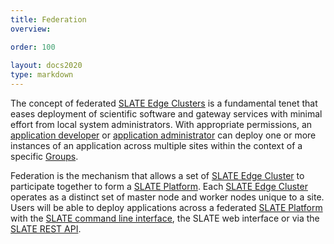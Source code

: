 ```yaml
---
title: Federation
overview: 

order: 100 
 
layout: docs2020
type: markdown
---
```


The concept of federated [SLATE Edge Clusters](http://slateci.io/docs/concepts/hardware-components/edge-cluster.html) is a fundamental tenet that eases deployment of scientific software and gateway services with minimal effort from local system administrators. With appropriate permissions, an [application developer](http://slateci.io/docs/concepts/individual-roles/application-developer.html) or [application administrator](http://slateci.io/docs/concepts/individual-roles/application-administrator.html) can deploy one or more instances of an application across multiple sites within the context of a specific [Groups](http://slateci.io/docs/concepts/organizational-roles/groups.html).

Federation is the mechanism that allows a set of [SLATE Edge Cluster](http://slateci.io/docs/concepts/hardware-components/edge-cluster.html) to participate together to form a [SLATE Platform](http://slateci.io/docs/concepts/hardware-components/platform.html).  Each [SLATE Edge Cluster](http://slateci.io/docs/concepts/hardware-components/edge-cluster.html) operates as a distinct set of master node and worker nodes unique to a site.  Users will be able to deploy applications across a federated [SLATE Platform](http://slateci.io/docs/concepts/hardware-components/platform.html) with the [SLATE command line interface](http://slateci.io/docs/concepts/software-components/cli.html), the SLATE web interface or via the [SLATE REST API]().

<!--
SLATE Federation comprises a set of

{% include section-index.html %}
-->
